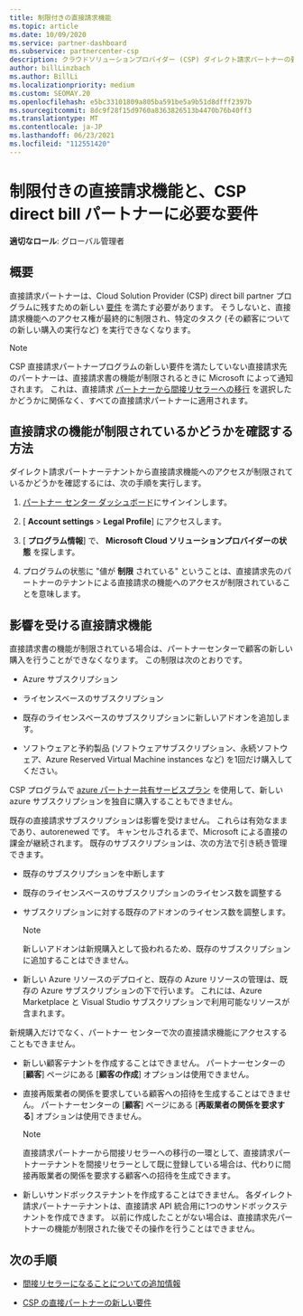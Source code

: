 ```yaml
---
title: 制限付きの直接請求機能
ms.topic: article
ms.date: 10/09/2020
ms.service: partner-dashboard
ms.subservice: partnercenter-csp
description: クラウドソリューションプロバイダー (CSP) ダイレクト請求パートナーの要件と、制限されている機能を回避するための対処方法について説明します。 機能が制限されているかどうかを確認します。
author: billLinzbach
ms.author: BillLi
ms.localizationpriority: medium
ms.custom: SEOMAY.20
ms.openlocfilehash: e5bc33101809a805ba591be5a9b51d8dfff2397b
ms.sourcegitcommit: 8dc9f28f15d9760a8363826513b4470b76b40ff3
ms.translationtype: MT
ms.contentlocale: ja-JP
ms.lasthandoff: 06/23/2021
ms.locfileid: "112551420"
---
```

# <a name="restricted-direct-bill-capabilities-and-the-requirements-needed-for-csp-direct-bill-partners"></a>制限付きの直接請求機能と、CSP direct bill パートナーに必要な要件

**適切なロール**: グローバル管理者

## <a name="overview"></a>概要

直接請求パートナーは、Cloud Solution Provider (CSP) direct bill partner プログラムに残すための新しい [要件](direct-partner-new-requirements.md) を満たす必要があります。 そうしないと、直接請求機能へのアクセス権が最終的に制限され、特定のタスク (その顧客についての新しい購入の実行など) を実行できなくなります。

> [!Note]
> CSP 直接請求パートナープログラムの新しい要件を満たしていない直接請求先のパートナーは、直接請求書の機能が制限されるときに Microsoft によって通知されます。 これは、直接請求 [パートナーから間接リセラーへの移行](transition-direct-to-indirect.md) を選択したかどうかに関係なく、すべての直接請求パートナーに適用されます。  

## <a name="how-to-tell-if-your-direct-bill-capabilities-has-been-restricted"></a>直接請求の機能が制限されているかどうかを確認する方法

ダイレクト請求パートナーテナントから直接請求機能へのアクセスが制限されているかどうかを確認するには、次の手順を実行します。

1. [パートナー センター ダッシュボード](https://partner.microsoft.com/dashboard)にサインインします。

2. [ **Account settings**  >  **Legal Profile**] にアクセスします。

3. [ **プログラム情報**] で、 **Microsoft Cloud ソリューションプロバイダーの状態** を探します。

4. プログラムの状態に "値が **制限** されている" ということは、直接請求先のパートナーのテナントによる直接請求の機能へのアクセスが制限されていることを意味します。

## <a name="affected-direct-bill-capabilities"></a>影響を受ける直接請求機能

直接請求書の機能が制限されている場合は、パートナーセンターで顧客の新しい購入を行うことができなくなります。 この制限は次のとおりです。

- Azure サブスクリプション

- ライセンスベースのサブスクリプション

- 既存のライセンスベースのサブスクリプションに新しいアドオンを追加します。

- ソフトウェアと予約製品 (ソフトウェアサブスクリプション、永続ソフトウェア、Azure Reserved Virtual Machine instances など) を1回だけ購入してください。

CSP プログラムで [azure パートナー共有サービスプラン](shared-services.md) を使用して、新しい azure サブスクリプションを独自に購入することもできません。

既存の直接請求サブスクリプションは影響を受けません。 これらは有効なままであり、autorenewed です。 キャンセルされるまで、Microsoft による直接の課金が継続されます。 既存のサブスクリプションは、次の方法で引き続き管理できます。

- 既存のサブスクリプションを中断します

- 既存のライセンスベースのサブスクリプションのライセンス数を調整する

- サブスクリプションに対する既存のアドオンのライセンス数を調整します。 

    >[!Note]
    >新しいアドオンは新規購入として扱われるため、既存のサブスクリプションに追加することはできません。

- 新しい Azure リソースのデプロイと、既存の Azure リソースの管理は、既存の Azure サブスクリプションの下で行います。 これには、Azure Marketplace と Visual Studio サブスクリプションで利用可能なリソースが含まれます。

新規購入だけでなく、パートナー センターで次の直接請求機能にアクセスすることもできません。

- 新しい顧客テナントを作成することはできません。 パートナーセンターの [**顧客**] ページにある [**顧客の作成**] オプションは使用できません。

- 直接再販業者の関係を要求している顧客への招待を生成することはできません。 パートナーセンターの [**顧客**] ページにある [**再販業者の関係を要求する**] オプションは使用できません。

    >[!NOTE]
    >直接請求パートナーから間接リセラーへの移行の一環として、直接請求パートナーテナントを間接リセラーとして既に登録している場合は、代わりに間接再販業者の関係を要求する顧客への招待を生成できます。

- 新しいサンドボックステナントを作成することはできません。 各ダイレクト請求パートナーテナントは、直接請求 API 統合用に1つのサンドボックステナントを作成できます。 以前に作成したことがない場合は、直接請求先パートナーの機能が制限された後でその操作を行うことはできません。  

## <a name="next-steps"></a>次の手順

- [間接リセラーになることについての追加情報](https://assetsprod.microsoft.com/csp-directbill-to-indirect-transition.pdf)

- [CSP の直接パートナーの新しい要件](direct-partner-new-requirements.md)
